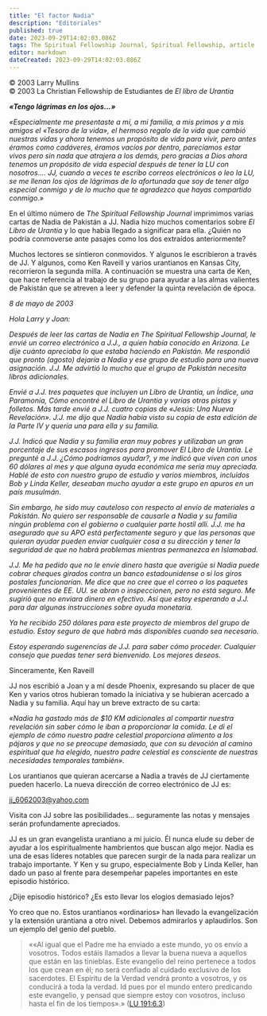 ```yaml
---
title: "El factor Nadia"
description: "Editoriales"
published: true
date: 2023-09-29T14:02:03.086Z
tags: The Spiritual Fellowship Journal, Spiritual Fellowship, article
editor: markdown
dateCreated: 2023-09-29T14:02:03.086Z
---
```


<p class="v-card v-sheet theme--light grey lighten-3 px-2">© 2003 Larry Mullins<br>© 2003 La Christian Fellowship de Estudiantes de <i>El libro de Urantia</i></p>


***«Tengo lágrimas en los ojos...»***

_«Especialmente me presentaste a mí, a mi familia, a mis primos y a mis amigos el «Tesoro de la vida», el hermoso regalo de la vida que cambió nuestras vidas y ahora tenemos un propósito de vida para vivir, pero antes éramos como cadáveres, éramos vacíos por dentro, parecíamos estar vivos pero sin nada que atrajera a los demás, pero gracias a Dios ahora tenemos un propósito de vida especial después de tener la LU con nosotros.... JJ, cuando a veces te escribo correos electrónicos o leo la LU, se me llenan los ojos de lágrimas de lo afortunada que soy de tener algo especial conmigo y de lo mucho que te agradezco que hayas compartido conmigo.»_

En el último número de _The Spiritual Fellowship Journal_ imprimimos varias cartas de Nadia de Pakistán a JJ. Nadia hizo muchos comentarios sobre _El Libro de Urantia_ y lo que había llegado a significar para ella. ¿Quién no podría conmoverse ante pasajes como los dos extraídos anteriormente?

Muchos lectores se sintieron conmovidos. Y algunos le escribieron a través de JJ. Y algunos, como Ken Raveill y varios urantianos en Kansas City, recorrieron la segunda milla. A continuación se muestra una carta de Ken, que hace referencia al trabajo de su grupo para ayudar a las almas valientes de Pakistán que se atreven a leer y defender la quinta revelación de época.

_8 de mayo de 2003_

_Hola Larry y Joan:_

_Después de leer las cartas de Nadia en The Spiritual Fellowship Journal, le envié un correo electrónico a J.J., a quien había conocido en Arizona. Le dije cuánto apreciaba lo que estaba haciendo en Pakistán. Me respondió que pronto (agosto) dejaría a Nadia y ese grupo de estudio para una nueva asignación. J.J. Me advirtió lo mucho que el grupo de Pakistán necesita libros adicionales._

_Envié a J.J. tres paquetes que incluyen un Libro de Urantia, un Índice, una Paramonía, Cómo encontré el Libro de Urantia y varias otras pistas y folletos. Más tarde envié a J.J. cuatro copias de «Jesús: Una Nueva Revelación». J.J. me dijo que Nadia había visto su copia de esta edición de la Parte IV y quería una para ella y su familia._

_J.J. Indicó que Nadia y su familia eran muy pobres y utilizaban un gran porcentaje de sus escasos ingresos para promover _El Libro de Urantia_. Le pregunté a J.J. ¿Cómo podríamos ayudar?, y me indicó que viven con unos 60 dólares al mes y que alguna ayuda económica me sería muy apreciada. Hablé de esto con nuestro grupo de estudio y varios miembros, incluidos Bob y Linda Keller, deseaban mucho ayudar a este grupo en apuros en un país musulmán._

_Sin embargo, he sido muy cauteloso con respecto al envío de materiales a Pakistán. No quiero ser responsable de causarle a Nadia y su familia ningún problema con el gobierno o cualquier parte hostil allí. J.J. me ha asegurado que su APO está perfectamente seguro y que las personas que quieran ayudar pueden enviar cualquier cosa a su dirección y tener la seguridad de que no habrá problemas mientras permanezca en Islamabad._

_J.J. Me ha pedido que no le envíe dinero hasta que averigüe si Nadia puede cobrar cheques girados contra un banco estadounidense o si los giros postales funcionarían. Me dice que no cree que el correo o los paquetes provenientes de EE. UU. se abran o inspeccionen, pero no está seguro. Me sugirió que no enviara dinero en efectivo. Así que estoy esperando a J.J. para dar algunas instrucciones sobre ayuda monetaria._

_Ya he recibido 250 dólares para este proyecto de miembros del grupo de estudio. Estoy seguro de que habrá más disponibles cuando sea necesario._

_Estoy esperando sugerencias de J.J. para saber cómo proceder. Cualquier consejo que puedas tener será bienvenido. Los mejores deseos._

Sinceramente, Ken Raveill

JJ nos escribió a Joan y a mí desde Phoenix, expresando su placer de que Ken y varios otros hubieran tomado la iniciativa y se hubieran acercado a Nadia y su familia. Aquí hay un breve extracto de su carta:

_«Nadia ha gastado más de $10 KM adicionales al compartir nuestra revelación sin saber cómo le iban a proporcionar la comida. Le di el ejemplo de cómo nuestro padre celestial proporciona alimento a los pájaros y que no se preocupe demasiado, que con su devoción al camino espiritual que ha elegido, nuestro padre celestial es consciente de nuestras necesidades temporales también»._

Los urantianos que quieran acercarse a Nadia a través de JJ ciertamente pueden hacerlo. La nueva dirección de correo electrónico de JJ es:

jj_6062003@yahoo.com

Visita con JJ sobre las posibilidades... seguramente las notas y mensajes serán profundamente apreciados.

JJ es un gran evangelista urantiano a mi juicio. Él nunca elude su deber de ayudar a los espiritualmente hambrientos que buscan algo mejor. Nadia es una de esas líderes notables que parecen surgir de la nada para realizar un trabajo importante. Y Ken y su grupo, especialmente Bob y Linda Keller, han dado un paso al frente para desempeñar papeles importantes en este episodio histórico.

¿Dije episodio histórico? ¿Es esto llevar los elogios demasiado lejos?

Yo creo que no. Estos urantianos «ordinarios» han llevado la evangelización y la extensión urantiana a otro nivel. Debemos admirarlos y aplaudirlos. Son un ejemplo del genio del pueblo.

> ««Al igual que el Padre me ha enviado a este mundo, yo os envío a vosotros. Todos estáis llamados a llevar la buena nueva a aquellos que están en las tinieblas. Este evangelio del reino pertenece a todos los que crean en él; no será confiado al cuidado exclusivo de los sacerdotes. El Espíritu de la Verdad vendrá pronto a vosotros, y os conducirá a toda la verdad. Id pues por el mundo entero predicando este evangelio, y pensad que siempre estoy con vosotros, incluso hasta el fin de los tiempos».» ([LU 191:6.3](/es/The_Urantia_Book/191#p6_3))

